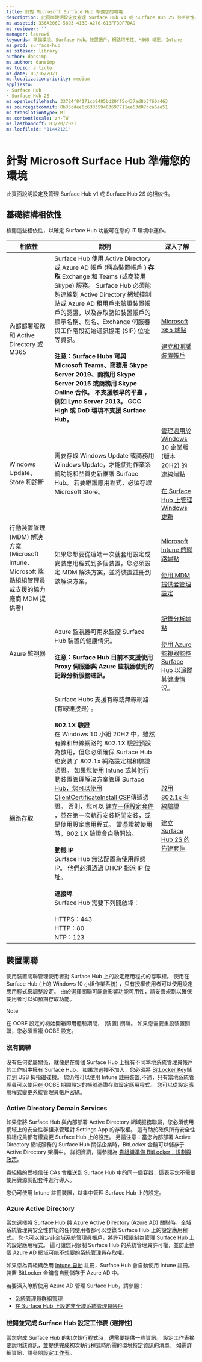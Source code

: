```yaml
---
title: 針對 Microsoft Surface Hub 準備您的環境
description: 此頁面說明設定及管理 Surface Hub v1 或 Surface Hub 2S 的相依性。
ms.assetid: 336A206C-5893-413E-A270-61BFF3DF7DA9
ms.reviewer: ''
manager: laurawi
keywords: 準備環境、Surface Hub、裝置帳戶、網路可用性、M365 端點、Intune
ms.prod: surface-hub
ms.sitesec: library
author: dansimp
ms.author: dansimp
ms.topic: article
ms.date: 03/16/2021
ms.localizationpriority: medium
appliesto:
- Surface Hub
- Surface Hub 2S
ms.openlocfilehash: 33724f84171cb9485bd20ff5c437ad8b3f60a463
ms.sourcegitcommit: 8b35cdee6c638359403697711ee53d07cca6ee51
ms.translationtype: MT
ms.contentlocale: zh-TW
ms.lasthandoff: 03/20/2021
ms.locfileid: "11442121"
---
```

# <a name="prepare-your-environment-for-microsoft-surface-hub"></a>針對 Microsoft Surface Hub 準備您的環境

 
此頁面說明設定及管理 Surface Hub v1 或 Surface Hub 2S 的相依性。
 

## <a name="infrastructure-dependencies"></a>基礎結構相依性

檢閱這些相依性，以確定 Surface Hub 功能可在您的 IT 環境中運作。
 
 
| 相依性                                                                                                                                  | 說明                                                                                                                                                                                                                                                                                                                                                                                                                                                                                                                                                                                                                                                                                                                                                                                                                                                                                                                                                                                                                                                                                                                                                                                                                                                                                                                                                                                                                                                                                                                                                                                                                                                               | 深入了解                                                                                                                                                                                                                                                                                 |
| ------------------------------------------------------------------------------------------------------------------------------------------- | ------------------------------------------------------------------------------------------------------------------------------------------------------------------------------------------------------------------------------------------------------------------------------------------------------------------------------------------------------------------------------------------------------------------------------------------------------------------------------------------------------------------------------------------------------------------------------------------------------------------------------------------------------------------------------------------------------------------------------------------------------------------------------------------------------------------------------------------------------------------------------------------------------------------------------------------------------------------------------------------------------------------------------------------------------------------------------------------------------------------------------------------------------------------------------------------------------------------------------------------------------------------------------------------------------------------------------------------------------------------------------------------------------------------------------------------------------------------------------------------------------------------------------------------------------------------------------------------------------------------------------------------------------------------------- | ------------------------------------------------------------------------------------------------------------------------------------------------------------------------------------------------------------------------------------------------------------------------------------------ |
| 內部部署服務和 Active Directory 或 M365                                                                                           |  Surface Hub 使用 Active Directory 或 Azure AD 帳戶 (稱為裝置帳戶 **) 存取** Exchange 和 Teams (或商務用 Skype) 服務。 Surface Hub 必須能夠連線到 Active Directory 網域控制站或 Azure AD 租用戶來驗證裝置帳戶的認證，以及存取諸如裝置帳戶的顯示名稱、別名、Exchange 伺服器與工作階段初始通訊協定 (SIP) 位址等資訊。  <br><br>**注意：Surface Hubs 可與 Microsoft Teams、商務用 Skype Server 2019、商務用 Skype Server 2015 或商務用 Skype Online 合作。 不支援較早的平臺 ，例如 Lync Server 2013。 GCC High 或 DoD 環境不支援 Surface Hub。**                                                                                                                                                                                                                                                                                                                                                                                                                                                                                                                                                                                                                                                                                                                                                                                                                                                                                                                                                                                                                                                                                                                                                                                         | [Microsoft 365 端點](https://docs.microsoft.com/microsoft-365/enterprise/microsoft-365-endpoints) <br> <br> [建立和測試裝置帳戶](create-and-test-a-device-account-surface-hub.md)                                                                                                                                                    |
| Windows Update、Store 和診斷                                                                                                       | 需要存取 Windows Update 或商務用 Windows Update，才能使用作業系統功能和品質更新維護 Surface Hub。 若要維護應用程式，必須存取 Microsoft Store。                                                                                                                                                                                                                                                                                                                                                                                                                                                                                                                                                                                                                                                                                                                                                                                                                                                                                                                                                                                                                                                                                                                                                                                                                                                                                                                                                                                                                                                                              | [管理適用於 Windows 10 企業版 (版本 20H2) 的連線端點](https://docs.microsoft.com/windows/privacy/manage-windows-20h2-endpoints)<br> <br>[在 Surface Hub 上管理 Windows 更新](manage-windows-updates-for-surface-hub.md) |
| 行動裝置管理 (MDM) 解決方案 (Microsoft Intune、Microsoft 端點組組管理員或支援的協力廠商 MDM 提供者)  | 如果您想要從遠端一次就套用設定或安裝應用程式到多個裝置，您必須設定 MDM 解決方案，並將裝置註冊到該解決方案。                                                                                                                                                                                                                                                                                                                                                                                                                                                                                                                                                                                                                                                                                                                                                                                                                                                                                                                                                                                                                                                                                                                                                                                                                                                                                                                                                                                                                                                                                                        | [Microsoft Intune 的網路端點](https://docs.microsoft.com/mem/intune/fundamentals/intune-endpoints)<br> <br>[使用 MDM 提供者管理設定](manage-settings-with-mdm-for-surface-hub.md)                                  |
| Azure 監視器                                                                                                                               | Azure 監視器可用來監控 Surface Hub 裝置的健康情況。 <br><br>**注意：Surface Hub 目前不支援使用 Proxy 伺服器與 Azure 監視器使用的記錄分析服務通訊。**                                                                                                                                                                                                                                                                                                                                                                                                                                                                                                                                                                                                                                                                                                                                                                                                                                                                                                                                                                                                                                                                                                                                                                                                                                                                                                                                                                                                                                                                                  | [記錄分析端點](https://docs.microsoft.com/azure/azure-monitor/agents/log-analytics-agent#firewall-requirements)<br> <br> [使用 Azure 監視器監控 Surface Hub 以追蹤其健康情況](https://docs.microsoft.com/azure/azure-monitor/insights/surface-hubs)。                                                                                                                                               |
| 網路存取                                                                                                                              |  Surface Hubs 支援有線或無線網路 (有線連接是) 。 <br> <br>**802.1X 驗證**<br>在 Windows 10 小組 20H2 中，雖然有線和無線網路的 802.1X 驗證預設為啟用，但您必須確保 Surface Hub 也安裝了 802.1x 網路設定檔和驗證憑證。 如果您使用 Intune 或其他行動裝置管理解決方案管理 Surface [Hub，您可以使用 ClientCertificateInstall CSP](https://msdn.microsoft.com/windows/hardware/commercialize/customize/mdm/clientcertificateinstall-csp)傳遞憑證。 否則，您可以 [建立一個設定套件](provisioning-packages-for-surface-hub.md) ，並在第一次執行安裝期間安裝，或是使用設定應用程式。 當憑證被使用時，802.1X 驗證會自動開始。<br> <br>**動態 IP**<br>Surface Hub 無法配置為使用靜態 IP。 他們必須透過 DHCP 指派 IP 位址。<br> <br>**連接埠**<br>Surface Hub 需要下列開啟埠：<br><br>HTTPS：443<br>HTTP：80<br>NTP：123 | [啟用 802.1x 有線驗證](enable-8021x-wired-authentication.md)  <br><br>[建立 Surface Hub 2S 的佈建套件](surface-hub-2s-deploy.md)                                                                                 |

## <a name="device-affiliation"></a>裝置關聯

使用裝置關聯管理使用者對 Surface Hub 上的設定應用程式的存取權。 使用在 Surface Hub (上的 Windows 10 小組作業系統) ，只有授權使用者可以使用設定應用程式來調整設定。 由於選擇關聯可能會影響功能可用性，請妥善規劃以確保使用者可以如預期存取功能。
 
 
> [!NOTE]
> 在 OOBE 設定的初始開箱即用體驗期間， (裝置) 關聯。 如果您需要重設裝置關聯，您必須重複 OOBE 設定。
 

### <a name="no-affiliation"></a>沒有關聯

沒有任何從屬關係，就像是在每個 Surface Hub 上擁有不同本地系統管理員帳戶的工作組中擁有 Surface Hub。 如果您選擇不加入，您必須將 [BitLocker Key](https://docs.microsoft.com/surface-hub/save-bitlocker-key-surface-hub)儲存到 USB 拇指磁碟機。 您仍然可以使用 Intune 註冊裝置;不過，只有當地系統管理員可以使用在 OOBE 期間設定的帳號憑證存取設定應用程式。 您可以從設定應用程式變更系統管理員帳戶密碼。
 

### <a name="active-directory-domain-services"></a>Active Directory Domain Services

如果您將 Surface Hub 與內部部署 Active Directory 網域服務聯屬，您必須使用網域上的安全性群組來管理對 Settings App 的存取權。 這有助於確保所有安全性群組成員都有權變更 Surface Hub 上的設定。 另請注意：當您內部部署 Active Directory 網域服務的 Surface Hub 關係企業時，BitLocker 金鑰可以儲存于 Active Directory 架構中。 詳細資訊，請參閱為 [貴組織準備 BitLocker：規劃與政策](https://docs.microsoft.com/windows/security/information-protection/bitlocker/prepare-your-organization-for-bitlocker-planning-and-policies)。
 
貴組織的受根信任 CAs 會推送到 Surface Hub 中的同一個容器，這表示您不需要使用資源調配套件進行導入。
 
您仍可使用 Intune 註冊裝置，以集中管理 Surface Hub 上的設定。
 

### <a name="azure-active-directory"></a>Azure Active Directory

當您選擇將 Surface Hub 與 Azure Active Directory (Azure AD) 關聯時，全域系統管理員安全性群組的任何使用者都可以登錄 Surface Hub 上的設定應用程式。 您也可以設定非全域系統管理員帳戶，將許可權限制為管理 Surface Hub 上的設定應用程式。 這可讓您只限制 Surface Hub 的系統管理員許可權，並防止整個 Azure AD 網域可能不想要的系統管理員存取權。

如果您為貴組織啟用 [Intune 自動](https://docs.microsoft.com/mem/intune/enrollment/windows-enroll#enable-windows-10-automatic-enrollment) 註冊，Surface Hub 會自動使用 Intune 註冊。 裝置 BitLocker 金鑰會自動儲存于 Azure AD 中。

若要深入瞭解使用 Azure AD 管理 Surface Hub，請參閱：

- [系統管理員群組管理](admin-group-management-for-surface-hub.md)
- [在 Surface Hub 上設定非全域系統管理員帳戶](surface-hub-2s-nonglobal-admin.md)

### <a name="review-and-complete-surface-hub-setup-worksheet-optional"></a>檢閱並完成 Surface Hub 設定工作表 (選擇性)

當您完成 Surface Hub 的初次執行程式時，還需要提供一些資訊。 設定工作表摘要說明該資訊，並提供完成初次執行程式時所需的環境特定資訊的清單。 如需詳細資訊，請參閱[設定工作表](setup-worksheet-surface-hub.md)。

